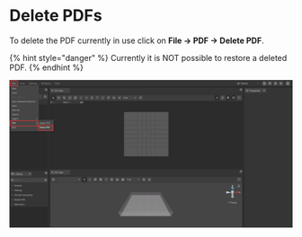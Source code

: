# Delete PDFs

To delete the PDF currently in use click on **File -> PDF -> Delete PDF**.

{% hint style="danger" %}
Currently it is NOT possible to restore a deleted PDF.
{% endhint %}

![](../../.gitbook/assets/iVP_Planning_GettingStarted_DeletePDFs.png)
